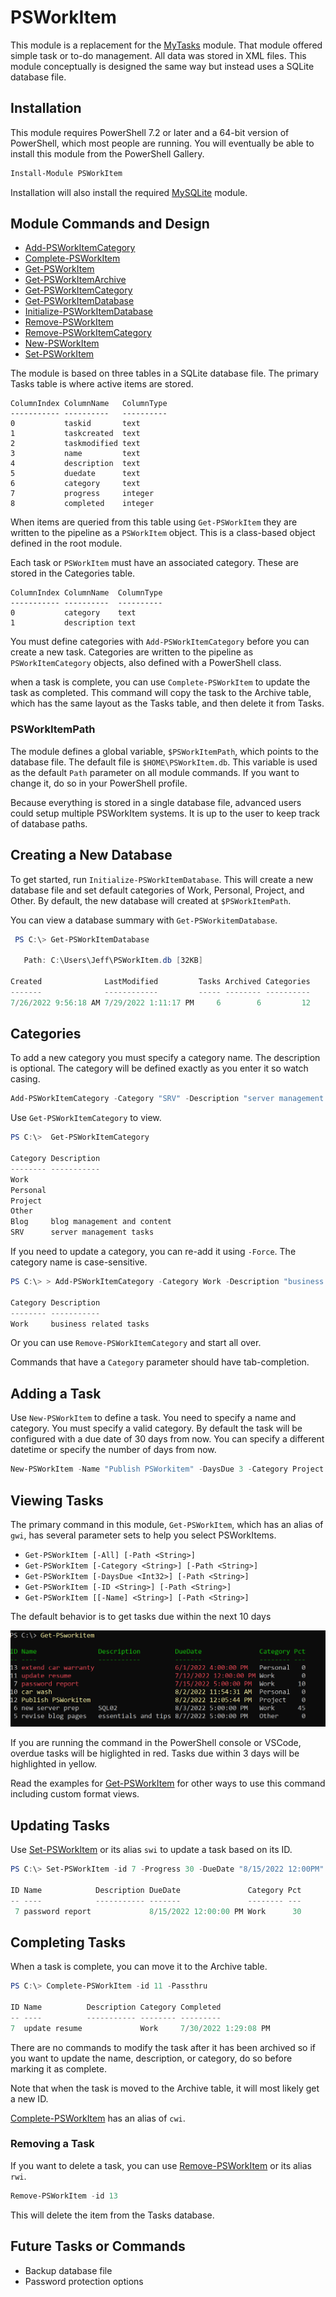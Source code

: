 # PSWorkItem

This module is a replacement for the [MyTasks](https://github.com/jdhitsolutions/MyTasks) module. That module offered simple task or to-do management. All data was stored in XML files. This module conceptually is designed the same way but instead uses a SQLite database file.

## Installation

This module requires PowerShell 7.2 or later and a 64-bit version of PowerShell, which most people are running. You will eventually be able to install this module from the PowerShell Gallery.

```powershell
Install-Module PSWorkItem
```

Installation will also install the required [MySQLite](https://github.com/jdhitsolutions/MySQLite) module.

## Module Commands and Design

+ [Add-PSWorkItemCategory](Add-PSWorkItemCategory.md)
+ [Complete-PSWorkItem](Complete-PSWorkItem.md)
+ [Get-PSWorkItem](Get-PSWorkItem.md)
+ [Get-PSWorkItemArchive](Get-PSWorkItemArchive.md)
+ [Get-PSWorkItemCategory](Get-PSWorkItemCategory.md)
+ [Get-PSWorkItemDatabase](Get-PSWorkItemDatabase.md)
+ [Initialize-PSWorkItemDatabase](Initialize-PSWorkItemDatabase.md)
+ [Remove-PSWorkItem](Remove-PSWorkItem.md)
+ [Remove-PSWorkItemCategory](Remove-PSWorkItemCategory.md)
+ [New-PSWorkItem](New-PSWorkItem.md)
+ [Set-PSWorkItem](Set-PSWorkItem.md)

The module is based on three tables in a SQLite database file. The primary Tasks table is where active items are stored.

```text
ColumnIndex ColumnName   ColumnType
----------- ----------   ----------
0           taskid       text
1           taskcreated  text
2           taskmodified text
3           name         text
4           description  text
5           duedate      text
6           category     text
7           progress     integer
8           completed    integer
```

When items are queried from this table using `Get-PSWorkItem` they are written to the pipeline as a `PSWorkItem` object. This is a class-based object defined in the root module.

Each task or `PSWorkItem` must have an associated category. These are stored in the Categories table.

```text
ColumnIndex ColumnName  ColumnType
----------- ----------  ----------
0           category    text
1           description text
```

You must define categories with `Add-PSWorkItemCategory` before you can create a new task. Categories are written to the pipeline as `PSWorkItemCategory` objects, also defined with a PowerShell class.

when a task is complete, you can use `Complete-PSWorkItem` to update the task as completed. This command will copy the task to the Archive table, which has the same layout as the Tasks table, and then delete it from Tasks.

### PSWorkItemPath

The module defines a global variable, `$PSWorkItemPath`, which points to the database file. The default file is `$HOME\PSWorkItem.db`. This variable is used as the default `Path` parameter on all module commands. If you want to change it, do so in your PowerShell profile.

Because everything is stored in a single database file, advanced users could setup multiple PSWorkItem systems. It is up to the user to keep track of database paths.

## Creating a New Database

To get started, run `Initialize-PSWorkItemDatabase`. This will create a new database file and set default categories of Work, Personal, Project, and Other. By default, the new database will created at `$PSWorkItemPath`.

You can view a database summary with `Get-PSWorkitemDatabase`.

```powershell
 PS C:\> Get-PSWorkItemDatabase

   Path: C:\Users\Jeff\PSWorkItem.db [32KB]

Created              LastModified         Tasks Archived Categories
-------              ------------         ----- -------- ----------
7/26/2022 9:56:18 AM 7/29/2022 1:11:17 PM     6        6         12
```

## Categories

To add a new category you must specify a category name. The description is optional. The category will be defined exactly as you enter it so watch casing.

```powershell
Add-PSWorkItemCategory -Category "SRV" -Description "server management tasks"
```

Use `Get-PSWorkItemCategory` to view.

```powershell
PS C:\>  Get-PSWorkItemCategory

Category Description
-------- -----------
Work
Personal
Project
Other
Blog     blog management and content
SRV      server management tasks
```

If you need to update a category, you can re-add it using `-Force`. The category name is case-sensitive.

```powershell
PS C:\> > Add-PSWorkItemCategory -Category Work -Description "business related tasks" -Passthru -Force

Category Description
-------- -----------
Work     business related tasks
```

Or you can use `Remove-PSWorkItemCategory` and start all over.

Commands that have a `Category` parameter should have tab-completion.

## Adding a Task

Use `New-PSWorkItem` to define a task. You need to specify a name and category. You must specify a valid category. By default the task will be configured with a due date of 30 days from now. You can specify a different datetime or specify the number of days from now.

```powershell
New-PSWorkItem -Name "Publish PSWorkitem" -DaysDue 3 -Category Project
```

## Viewing Tasks

The primary command in this module, `Get-PSWorkItem`, which has an alias of `gwi`, has several parameter sets to help you select PSWorkItems.

+ `Get-PSWorkItem [-All] [-Path <String>]`
+ `Get-PSWorkItem [-Category <String>] [-Path <String>]`
+ `Get-PSWorkItem [-DaysDue <Int32>] [-Path <String>]`
+ `Get-PSWorkItem [-ID <String>] [-Path <String>]`
+ `Get-PSWorkItem [[-Name] <String>] [-Path <String>]`

The default behavior is to get tasks due within the next 10 days

![get-psworkitem](images/get-psworkitem.png)

If you are running the command in the PowerShell console or VSCode, overdue tasks will be higlighted in red. Tasks due within 3 days will be highlighted in yellow.

Read the examples for [Get-PSWorkItem](docs/Get-PSWorkItem.md) for other ways to use this command including custom format views.

## Updating Tasks

Use [Set-PSWorkItem](docs/Set-PSWorkItem.md) or its alias `swi` to update a task based on its ID.

```powershell
PS C:\> Set-PSWorkItem -id 7 -Progress 30 -DueDate "8/15/2022 12:00PM" -Passthru

ID Name            Description DueDate               Category Pct
-- ----            ----------- -------               -------- ---
 7 password report             8/15/2022 12:00:00 PM Work      30
```

## Completing Tasks

When a task is complete, you can move it to the Archive table.

```powershell
PS C:\> Complete-PSWorkItem -id 11 -Passthru

ID Name          Description Category Completed
-- ----          ----------- -------- ---------
7  update resume             Work     7/30/2022 1:29:08 PM
```

There are no commands to modify the task after it has been archived so if you want to update the name, description, or category, do so before marking it as complete.

Note that when the task is moved to the Archive table, it will most likely get a new ID.

[Complete-PSWorkItem](docs/Complete-PSWorkItem.md) has an alias of `cwi`.

### Removing a Task

If you want to delete a task, you can use [Remove-PSWorkItem](docs/Remove-PSWorkItem.md) or its alias `rwi`.

```powershell
Remove-PSWorkItem -id 13
```

This will delete the item from the Tasks database.

## Future Tasks or Commands

+ Backup database file
+ Password protection options
